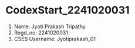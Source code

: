# CodexStart_2241020031
1. Name: Jyoti Prakash Tripathy
2. Regd_no: 2241020031
3. CSES Username: Jyotiprakash_01

